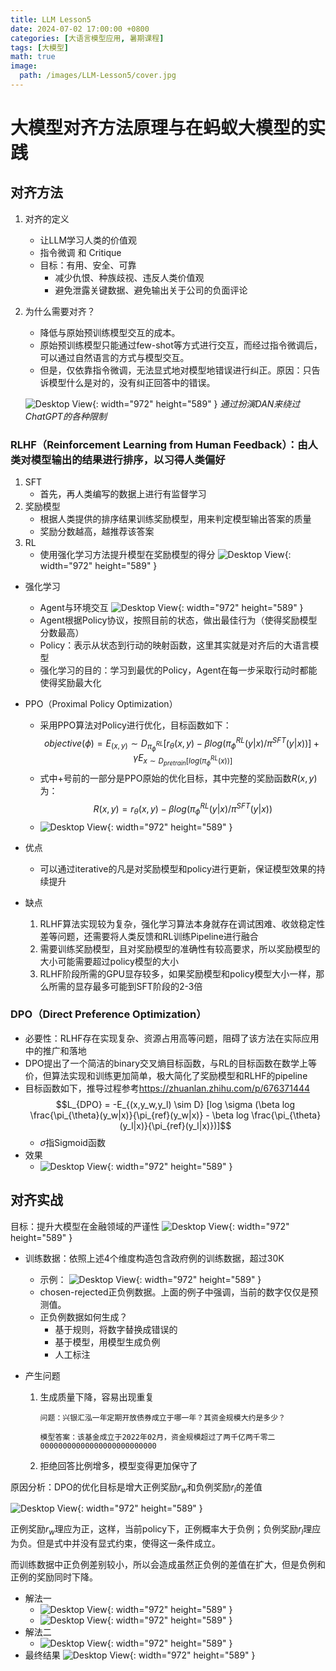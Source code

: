 ```yaml
---
title: LLM Lesson5
date: 2024-07-02 17:00:00 +0800
categories: [大语言模型应用, 暑期课程]
tags: [大模型]
math: true
image:
  path: /images/LLM-Lesson5/cover.jpg
---
```


# 大模型对齐方法原理与在蚂蚁大模型的实践

## 对齐方法

1. 对齐的定义
    - 让LLM学习人类的价值观
    - 指令微调 和 Critique
    - 目标：有用、安全、可靠
        - 减少仇恨、种族歧视、违反人类价值观
        - 避免泄露关键数据、避免输出关于公司的负面评论
2. 为什么需要对齐？ 
    - 降低与原始预训练模型交互的成本。
    - 原始预训练模型只能通过few-shot等方式进行交互，而经过指令微调后，可以通过自然语言的方式与模型交互。
    - 但是，仅依靠指令微调，无法显式地对模型地错误进行纠正。原因：只告诉模型什么是对的，没有纠正回答中的错误。

    ![Desktop View](/images/LLM-Lesson5/DAN.jpg){: width="972" height="589" }
_通过扮演DAN来绕过ChatGPT的各种限制_


### RLHF（Reinforcement Learning from Human Feedback）：由人类对模型输出的结果进行排序，以习得人类偏好

1. SFT
    - 首先，再人类编写的数据上进行有监督学习
2. 奖励模型
    - 根据人类提供的排序结果训练奖励模型，用来判定模型输出答案的质量
    - 奖励分数越高，越推荐该答案
3. RL
    - 使用强化学习方法提升模型在奖励模型的得分
    ![Desktop View](/images/LLM-Lesson5/p1.jpg){: width="972" height="589" }

- 强化学习
    - Agent与环境交互
    ![Desktop View](/images/LLM-Lesson5/p2.jpg){: width="972" height="589" }
    - Agent根据Policy协议，按照目前的状态，做出最佳行为（使得奖励模型分数最高）
    - Policy：表示从状态到行动的映射函数，这里其实就是对齐后的大语言模型
    - 强化学习的目的：学习到最优的Policy，Agent在每一步采取行动时都能使得奖励最大化

- PPO（Proximal Policy Optimization）
    - 采用PPO算法对Policy进行优化，目标函数如下：
    $$ objective(\phi) = E_{(x,y)} \sim D_{\pi_{\phi}^{RL}} [r_{\theta}(x,y) - \beta log(\pi_{\phi}^{RL}(y|x) / \pi^{SFT}(y|x))] + \gamma E_{x \sim D_{pretrain}[log(\pi_{\phi}^{RL}(x))]}$$
    - 式中+号前的一部分是PPO原始的优化目标，其中完整的奖励函数$R(x,y)$为：
    $$ R(x,y) = r_{\theta}(x,y) - \beta log(\pi_{\phi}^{RL}(y|x) / \pi^{SFT}(y|x))$$
    - ![Desktop View](/images/LLM-Lesson5/p3.jpg){: width="972" height="589" }

- 优点
    - 可以通过iterative的凡是对奖励模型和policy进行更新，保证模型效果的持续提升
- 缺点
    1. RLHF算法实现较为复杂，强化学习算法本身就存在调试困难、收敛稳定性差等问题，还需要将人类反馈和RL训练Pipeline进行融合
    2. 需要训练奖励模型，且对奖励模型的准确性有较高要求，所以奖励模型的大小可能需要超过policy模型的大小
    3. RLHF阶段所需的GPU显存较多，如果奖励模型和policy模型大小一样，那么所需的显存最多可能到SFT阶段的2-3倍

### DPO（Direct Preference Optimization）

- 必要性：RLHF存在实现复杂、资源占用高等问题，阻碍了该方法在实际应用中的推广和落地
- DPO提出了一个简洁的binary交叉熵目标函数，与RL的目标函数在数学上等价，但算法实现和训练更加简单，极大简化了奖励模型和RLHF的pipeline
- 目标函数如下，推导过程参考<https://zhuanlan.zhihu.com/p/676371444>
    $$L_{DPO} = -E_{(x,y_w,y_l) \sim D} [log \sigma (\beta log \frac{\pi_{\theta}(y_w|x)}{\pi_{ref}(y_w|x)} - \beta log \frac{\pi_{\theta}(y_l|x)}{\pi_{ref}(y_l|x)})]$$
    - $\sigma$指Sigmoid函数
- 效果
    - ![Desktop View](/images/LLM-Lesson5/p4.jpg){: width="972" height="589" }

## 对齐实战

目标：提升大模型在金融领域的严谨性
![Desktop View](/images/LLM-Lesson5/p5.jpg){: width="972" height="589" }

- 训练数据：依照上述4个维度构造包含政府例的训练数据，超过30K
    - 示例：
    ![Desktop View](/images/LLM-Lesson5/p6.jpg){: width="972" height="589" }
    - chosen-rejected正负例数据。上面的例子中强调，当前的数字仅仅是预测值。
    - 正负例数据如何生成？
        - 基于规则，将数字替换成错误的
        - 基于模型，用模型生成负例
        - 人工标注

- 产生问题
    1. 生成质量下降，容易出现重复

        ```text
        问题：兴银汇泓一年定期开放债券成立于哪一年？其资金规模大约是多少？

        模型答案：该基金成立于2022年02月，资金规模超过了两千亿两千零二00000000000000000000000000
        ```
    
    2. 拒绝回答比例增多，模型变得更加保守了



原因分析：DPO的优化目标是增大正例奖励$r_w$和负例奖励$r_l$的差值

![Desktop View](/images/LLM-Lesson5/p7.jpg){: width="972" height="589" }

正例奖励$r_w$理应为正，这样，当前policy下，正例概率大于负例；负例奖励$r_l$理应为负。但是式中并没有显式约束，使得这一条件成立。

而训练数据中正负例差别较小，所以会造成虽然正负例的差值在扩大，但是负例和正例的奖励同时下降。

- 解法一
    - ![Desktop View](/images/LLM-Lesson5/p8.jpg){: width="972" height="589" }
    - ![Desktop View](/images/LLM-Lesson5/p9.jpg){: width="972" height="589" }
- 解法二
    - ![Desktop View](/images/LLM-Lesson5/p10.jpg){: width="972" height="589" }
- 最终结果
    ![Desktop View](/images/LLM-Lesson5/p11.jpg){: width="972" height="589" }





